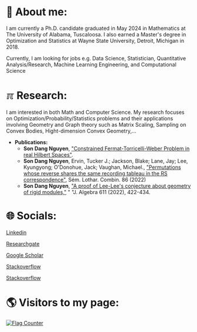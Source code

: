 # 🧐 About me:
I am currently a Ph.D. candidate graduated in May 2024 in Mathematics at The University of Alabama, Tuscaloosa. I also earned a Master's degree in Optimization and Statistics at Wayne State University, Detroit, Michigan in 2018.

Currently, I am looking for jobs e.g. Data Science, Statistician, Quantitative Analysis/Research, Machine Learning Engineering, and Computational Science

# ℼ Research:
I am interested in both Math and Computer Science. My research focuses on Optimization/Probability/Statistics problems and their applications involving Geometry and Graph theory such as Matrix Scaling, Sampling on Convex Bodies, Hight-dimension Convex Geometry,...

- **Publications:**
  - **Son Dang Nguyen**, [\"Constrained Fermat-Torricelli-Weber Problem in real Hilbert Spaces\"](https://arxiv.org/pdf/1806.04296.pdf).
  - **Son Dang Nguyen**, Ervin, Tucker J.; Jackson, Blake; Lane, Jay; Lee, Kyungyong; O'Donohue, Jack; Vaughan, Michael., [\"Permutations whose reverse shares the same recording tableau in the RS correspondence\"](https://www.mat.univie.ac.at/~slc/wpapers/s86jackson.pdf), Sém. Lothar. Combin. 86 (2022)
  - **Son Dang Nguyen**, [\"A proof of Lee-Lee's conjecture about geometry of rigid modules,\"](https://id.elsevier.com/as/authorization.oauth2?platSite=SD%2Fscience&scope=openid%20email%20profile%20els_auth_info%20els_idp_info%20els_idp_analytics_attrs%20els_sa_discover%20urn%3Acom%3Aelsevier%3Aidp%3Apolicy%3Aproduct%3Ainst_assoc&response_type=code&redirect_uri=https%3A%2F%2Fwww.sciencedirect.com%2Fuser%2Fidentity%2Flanding&authType=SINGLE_SIGN_IN&prompt=login&client_id=SDFE-v3&state=retryCounter%3D0%26csrfToken%3Dcab0d417-ad7d-4f7d-85af-40abe8472ce8%26idpPolicy%3Durn%253Acom%253Aelsevier%253Aidp%253Apolicy%253Aproduct%253Ainst_assoc%26returnUrl%3D%252Fscience%252Farticle%252Fabs%252Fpii%252FS0021869322004045%26prompt%3Dlogin%26cid%3Darp-3a4a63a7-8670-47dd-9b94-0c02e11738d6) " "J. Algebra 611 (2022), 422-434.

# 🌐 Socials:
[Linkedin](https://www.linkedin.com/in/son-nguyen-ph-d-023885124/)

<i class="fa-brands fa-linkedin"></i>
  
[Researchgate](https://www.researchgate.net/profile/Son-Nguyen-8)

[Google Scholar](https://scholar.google.com/citations?user=LABRWj0AAAAJ&hl=en)

[Stackoverflow](https://stackoverflow.com/users/9231101/nguyen-dang-son )

[Stackoverflow](https://stackoverflow.com/users/19303596/son-nguyen)

# 🌎 Visitors to my page:
<a href="https://info.flagcounter.com/xaga"><img src="https://s01.flagcounter.com/count2/xaga/bg_FFFFFF/txt_000000/border_CCCCCC/columns_3/maxflags_20/viewers_0/labels_1/pageviews_1/flags_0/percent_0/" alt="Flag Counter" border="0"></a>


